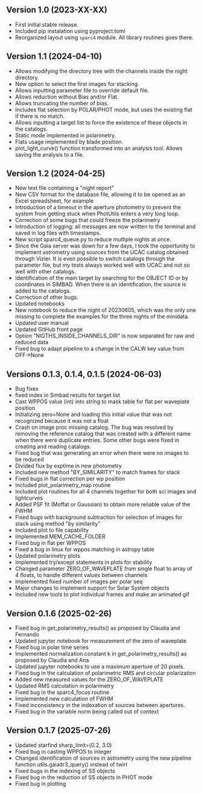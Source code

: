 Version 1.0 (2023-XX-XX)
------------------------

- First initial stable release.
- Included pip instalation using pyproject.toml
- Reorganized layout using `sparc4` module. All library routines goes there.

Version 1.1 (2024-04-10)
------------------------

- Allows modifying the directory tree with the channels inside the night directory.
- New option to select the first images for stacking.
- Allows inputting parameter file to override default file.
- Allows reduction without Bias and/or Flat.
- Allows truncating the number of bias.
- Includes flat selection by POLAR/PHOT mode, but uses the existing flat if there is no match.
- Allows inputting a target list to force the existence of these objects in the catalogs.
- Static mode implemented in polarimetry.
- Flats usage implemented by blade position.
- plot_light_curve() function transformed into an analysis tool. Allows saving the analysis to a file.

Version 1.2 (2024-04-25)
------------------------

- New text file containing a "night report"
- New CSV format for the database file, allowing it to be opened as an Excel spreadsheet, for example
- Introduction of a timeout in the aperture photometry to prevent the system from getting stuck when PhotUtils enters a very long loop.
- Correction of some bugs that could freeze the polarimetry
- Introduction of logging: all messages are now written to the terminal and saved in log files with timestamps.
- New script sparc4_queue.py to reduce multiple nights at once.
- Since the Gaia server was down for a few days, I took the opportunity to implement astrometry using sources from the UCAC catalog obtained through Vizier. It is even possible to switch catalogs through the parameter file, but my tests always worked well with UCAC and not so well with other catalogs.
- Identification of the main target by searching for the OBJECT ID or by coordinates in SIMBAD. When there is an identification, the source is added to the catalogs.
- Correction of other bugs.
- Updated notebooks
- New notebook to reduce the night of 20230605, which was the only one missing to complete the examples for the three nights of the minidata.
- Updated user manual
- Updated GitHub front page
- Option "NIGTHS_INSIDE_CHANNELS_DIR" is now separated for raw and reduced data
- Fixed bug to adapt pipeline to a change in the CALW key value from OFF->None


Versions 0.1.3, 0.1.4, 0.1.5 (2024-06-03)
------------------------
- Bug fixes
- fixed index in Simbad results for target list
- Cast WPPOS value (int) into string to mask table for flat per waveplate position
- Initializing zero=None and loading this initial value that was not recognized because it was not a float
- Crash on image proc missing catalog. The bug was resolved by removing the reference catalog that was created with a different name when there were duplicate entries. Some other bugs were fixed in creating and reading catalogs.
- Fixed bug that was generating an error when there were no images to be reduced
- Divided flux by exptime in new photometry
- Included new method "BY_SIMILARITY" to match frames for stack 
- Fixed bugs in flat correction per wp position
- Included plot_polarimetry_map routine 
- Included plot routines for all 4 channels together for both sci images and lightcurves
- Added PSF fit (Moffat or Gaussian) to obtain more reliable value of the FWHM
- Fixed bugs with background subtraction for selection of images for stack using method "by similarity" 
- Included plot to file capability
- Implemented MEM_CACHE_FOLDER
- Fixed bug in flat per WPPOS
- Fixed a bug in linux for wppos matching in astropy table
- Updated polarimetry plots
- Implemented try/except statements in plots for stability
- Changed parameter ZERO_OF_WAVEPLATE from single float to array of 4 floats, to handle different values between channels
- Implemented fixed number of images per polar seq
- Major changes to implement support for Solar System objects
- Included new tools to plot individual frames and make an animated gif

Version 0.1.6 (2025-02-26)
------------------------
- Fixed bug in get_polarimetry_results() as proposed by Claudia and Fernando
- Updated jupyter notebook for measurement of the zero of waveplate
- Fixed bug in polar time series
- Implemented normalization constant k in get_polarimetry_results() as proposed by Claudia and Ana
- Updated jupyter notebooks to use a maximum aperture of 20 pixels. 
- Fixed bug in the calculation of polarimetric RMS and circular polarization
- Added new measured values for the ZERO_OF_WAVEPLATE
- Updated RMS calculation in polarimetry
- Fixed bug in the sparc4_focus routine
- Implemented new calculation of FWHM
- Fixed inconsistency in the indexation of sources between apertures. 
- Fixed bug in the variable norm being called out of context 

Version 0.1.7 (2025-07-26)
------------------------
- Updated starfind sharp_limit=(0.2, 3.0)
- Fixed bug in casting WPPOS to integer
- Changed identification of sources in astrometry using the new pipeline function utils.gaiadr3_query() instead of twirl
- Fixed bugs in the indexing of SS objects  
- Fixed bug in the reduction of SS objects in PHOT mode
- Fixed bug in plotting 
